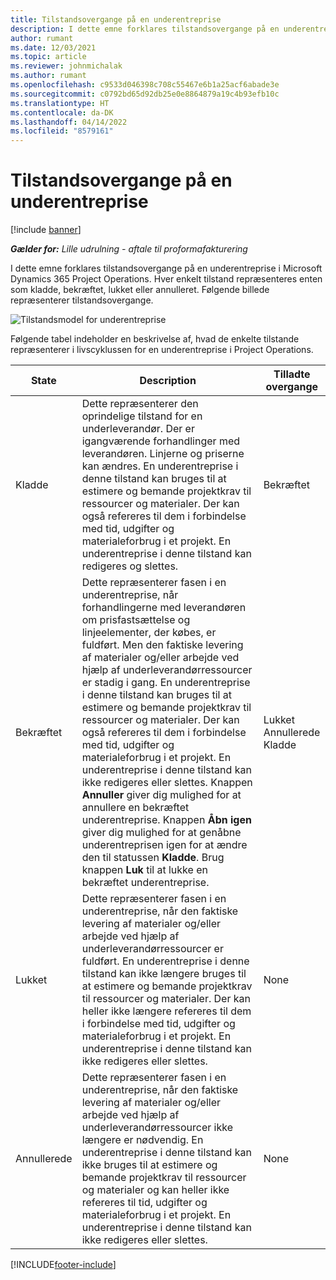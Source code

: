```yaml
---
title: Tilstandsovergange på en underentreprise
description: I dette emne forklares tilstandsovergange på en underentreprise i Microsoft Dynamics 365 Project Operations, efterhånden som underentreprisen oprettes, udføres og lukkes.
author: rumant
ms.date: 12/03/2021
ms.topic: article
ms.reviewer: johnmichalak
ms.author: rumant
ms.openlocfilehash: c9533d046398c708c55467e6b1a25acf6abade3e
ms.sourcegitcommit: c0792bd65d92db25e0e8864879a19c4b93efb10c
ms.translationtype: HT
ms.contentlocale: da-DK
ms.lasthandoff: 04/14/2022
ms.locfileid: "8579161"
---
```

# <a name="state-transitions-on-a-subcontract"></a>Tilstandsovergange på en underentreprise 

[!include [banner](../../includes/dataverse-preview.md)]

_**Gælder for:** Lille udrulning - aftale til proformafakturering_

I dette emne forklares tilstandsovergange på en underentreprise i Microsoft Dynamics 365 Project Operations. Hver enkelt tilstand repræsenteres enten som kladde, bekræftet, lukket eller annulleret. Følgende billede repræsenterer tilstandsovergange.

![Tilstandsmodel for underentreprise](../media/SubconStates.png)  

Følgende tabel indeholder en beskrivelse af, hvad de enkelte tilstande repræsenterer i livscyklussen for en underentreprise i Project Operations.

| State | Description | Tilladte overgange |
| --- | --- | --- |
| Kladde | Dette repræsenterer den oprindelige tilstand for en underleverandør. Der er igangværende forhandlinger med leverandøren. Linjerne og priserne kan ændres. En underentreprise i denne tilstand kan bruges til at estimere og bemande projektkrav til ressourcer og materialer. Der kan også refereres til dem i forbindelse med tid, udgifter og materialeforbrug i et projekt. En underentreprise i denne tilstand kan redigeres og slettes. | Bekræftet |
| Bekræftet | Dette repræsenterer fasen i en underentreprise, når forhandlingerne med leverandøren om prisfastsættelse og linjeelementer, der købes, er fuldført. Men den faktiske levering af materialer og/eller arbejde ved hjælp af underleverandørressourcer er stadig i gang. En underentreprise i denne tilstand kan bruges til at estimere og bemande projektkrav til ressourcer og materialer. Der kan også refereres til dem i forbindelse med tid, udgifter og materialeforbrug i et projekt. En underentreprise i denne tilstand kan ikke redigeres eller slettes. Knappen **Annuller** giver dig mulighed for at annullere en bekræftet underentreprise. Knappen **Åbn igen** giver dig mulighed for at genåbne underentreprisen igen for at ændre den til statussen **Kladde**. Brug knappen **Luk** til at lukke en bekræftet underentreprise. | Lukket <br> Annullerede <br> Kladde |
| Lukket | Dette repræsenterer fasen i en underentreprise, når den faktiske levering af materialer og/eller arbejde ved hjælp af underleverandørressourcer er fuldført. En underentreprise i denne tilstand kan ikke længere bruges til at estimere og bemande projektkrav til ressourcer og materialer. Der kan heller ikke længere refereres til dem i forbindelse med tid, udgifter og materialeforbrug i et projekt. En underentreprise i denne tilstand kan ikke redigeres eller slettes. | None |
| Annullerede | Dette repræsenterer fasen i en underentreprise, når den faktiske levering af materialer og/eller arbejde ved hjælp af underleverandørressourcer ikke længere er nødvendig. En underentreprise i denne tilstand kan ikke bruges til at estimere og bemande projektkrav til ressourcer og materialer og kan heller ikke refereres til tid, udgifter og materialeforbrug i et projekt. En underentreprise i denne tilstand kan ikke redigeres eller slettes. | None |


[!INCLUDE[footer-include](../../includes/footer-banner.md)]
